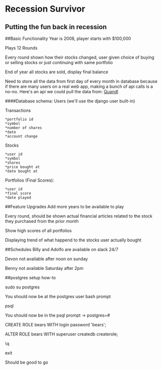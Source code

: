Recession Survivor
==================
Putting the fun back in recession
---------------------------------

##Basic Functionality
Year is 2008, player starts with $100,000

Plays 12 Rounds

Every round shown how their stocks changed, user given choice of buying or selling stocks or just continuing with same portfolio

End of year all stocks are sold, display final balance

Need to store all the data from first day of every month in database because if there are many users on a real web app, making a bunch of api calls is a no-no.  Here's an api we could pull the data from: [Quandl](https://www.quandl.com/WIKI)

####Database schema:
Users (we'll use the django user built-in)

Transactions

    *portfolio id
    *symbol
    *number of shares
    *date
    *account change

Stocks

    *user id
    *symbol
    *shares
    *price bought at
    *date bought at

Portfolios (Final Scores):

    *user id
    *final score
    *date played

##Feature Upgrades
Add more years to be available to play

Every round, should be shown actual financial articles related to the stock they purchased from the prior month

Show high scores of all portfolios

Displaying trend of what happend to the stocks user actually bought


##Schedules
Billy and Adolfo are available on slack 24/7

Devon not available after noon on sunday

Benny not available Saturday after 2pm


##postgres setup how-to

sudo su postgres

You should now be at the postgres user bash prompt

psql

You should now be in the psql prompt -> postgres=#

CREATE ROLE bears WITH login password 'bears';

ALTER ROLE bears WITH superuser createdb createrole;

\q

exit

Should be good to go